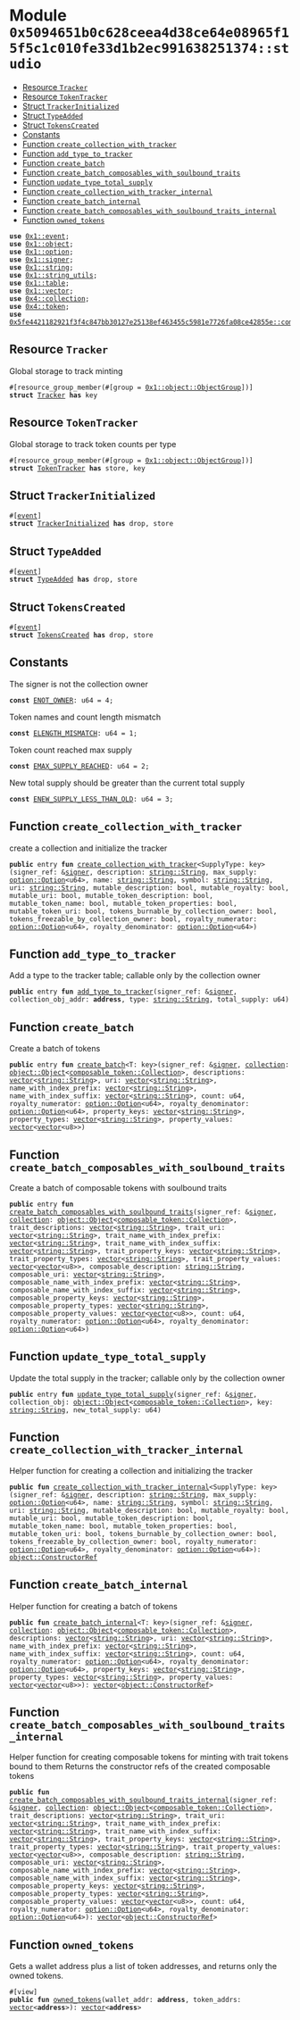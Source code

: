 
<a id="0x5094651b0c628ceea4d38ce64e08965f15f5c1c010fe33d1b2ec991638251374_studio"></a>

# Module `0x5094651b0c628ceea4d38ce64e08965f15f5c1c010fe33d1b2ec991638251374::studio`



-  [Resource `Tracker`](#0x5094651b0c628ceea4d38ce64e08965f15f5c1c010fe33d1b2ec991638251374_studio_Tracker)
-  [Resource `TokenTracker`](#0x5094651b0c628ceea4d38ce64e08965f15f5c1c010fe33d1b2ec991638251374_studio_TokenTracker)
-  [Struct `TrackerInitialized`](#0x5094651b0c628ceea4d38ce64e08965f15f5c1c010fe33d1b2ec991638251374_studio_TrackerInitialized)
-  [Struct `TypeAdded`](#0x5094651b0c628ceea4d38ce64e08965f15f5c1c010fe33d1b2ec991638251374_studio_TypeAdded)
-  [Struct `TokensCreated`](#0x5094651b0c628ceea4d38ce64e08965f15f5c1c010fe33d1b2ec991638251374_studio_TokensCreated)
-  [Constants](#@Constants_0)
-  [Function `create_collection_with_tracker`](#0x5094651b0c628ceea4d38ce64e08965f15f5c1c010fe33d1b2ec991638251374_studio_create_collection_with_tracker)
-  [Function `add_type_to_tracker`](#0x5094651b0c628ceea4d38ce64e08965f15f5c1c010fe33d1b2ec991638251374_studio_add_type_to_tracker)
-  [Function `create_batch`](#0x5094651b0c628ceea4d38ce64e08965f15f5c1c010fe33d1b2ec991638251374_studio_create_batch)
-  [Function `create_batch_composables_with_soulbound_traits`](#0x5094651b0c628ceea4d38ce64e08965f15f5c1c010fe33d1b2ec991638251374_studio_create_batch_composables_with_soulbound_traits)
-  [Function `update_type_total_supply`](#0x5094651b0c628ceea4d38ce64e08965f15f5c1c010fe33d1b2ec991638251374_studio_update_type_total_supply)
-  [Function `create_collection_with_tracker_internal`](#0x5094651b0c628ceea4d38ce64e08965f15f5c1c010fe33d1b2ec991638251374_studio_create_collection_with_tracker_internal)
-  [Function `create_batch_internal`](#0x5094651b0c628ceea4d38ce64e08965f15f5c1c010fe33d1b2ec991638251374_studio_create_batch_internal)
-  [Function `create_batch_composables_with_soulbound_traits_internal`](#0x5094651b0c628ceea4d38ce64e08965f15f5c1c010fe33d1b2ec991638251374_studio_create_batch_composables_with_soulbound_traits_internal)
-  [Function `owned_tokens`](#0x5094651b0c628ceea4d38ce64e08965f15f5c1c010fe33d1b2ec991638251374_studio_owned_tokens)


<pre><code><b>use</b> <a href="">0x1::event</a>;
<b>use</b> <a href="">0x1::object</a>;
<b>use</b> <a href="">0x1::option</a>;
<b>use</b> <a href="">0x1::signer</a>;
<b>use</b> <a href="">0x1::string</a>;
<b>use</b> <a href="">0x1::string_utils</a>;
<b>use</b> <a href="">0x1::table</a>;
<b>use</b> <a href="">0x1::vector</a>;
<b>use</b> <a href="">0x4::collection</a>;
<b>use</b> <a href="">0x4::token</a>;
<b>use</b> <a href="">0x5fe4421182921f3f4c847bb30127e25138ef463455c5981e7726fa08ce42855e::composable_token</a>;
</code></pre>



<a id="0x5094651b0c628ceea4d38ce64e08965f15f5c1c010fe33d1b2ec991638251374_studio_Tracker"></a>

## Resource `Tracker`

Global storage to track minting


<pre><code>#[resource_group_member(#[group = <a href="_ObjectGroup">0x1::object::ObjectGroup</a>])]
<b>struct</b> <a href="studio.md#0x5094651b0c628ceea4d38ce64e08965f15f5c1c010fe33d1b2ec991638251374_studio_Tracker">Tracker</a> <b>has</b> key
</code></pre>



<a id="0x5094651b0c628ceea4d38ce64e08965f15f5c1c010fe33d1b2ec991638251374_studio_TokenTracker"></a>

## Resource `TokenTracker`

Global storage to track token counts per type


<pre><code>#[resource_group_member(#[group = <a href="_ObjectGroup">0x1::object::ObjectGroup</a>])]
<b>struct</b> <a href="studio.md#0x5094651b0c628ceea4d38ce64e08965f15f5c1c010fe33d1b2ec991638251374_studio_TokenTracker">TokenTracker</a> <b>has</b> store, key
</code></pre>



<a id="0x5094651b0c628ceea4d38ce64e08965f15f5c1c010fe33d1b2ec991638251374_studio_TrackerInitialized"></a>

## Struct `TrackerInitialized`



<pre><code>#[<a href="">event</a>]
<b>struct</b> <a href="studio.md#0x5094651b0c628ceea4d38ce64e08965f15f5c1c010fe33d1b2ec991638251374_studio_TrackerInitialized">TrackerInitialized</a> <b>has</b> drop, store
</code></pre>



<a id="0x5094651b0c628ceea4d38ce64e08965f15f5c1c010fe33d1b2ec991638251374_studio_TypeAdded"></a>

## Struct `TypeAdded`



<pre><code>#[<a href="">event</a>]
<b>struct</b> <a href="studio.md#0x5094651b0c628ceea4d38ce64e08965f15f5c1c010fe33d1b2ec991638251374_studio_TypeAdded">TypeAdded</a> <b>has</b> drop, store
</code></pre>



<a id="0x5094651b0c628ceea4d38ce64e08965f15f5c1c010fe33d1b2ec991638251374_studio_TokensCreated"></a>

## Struct `TokensCreated`



<pre><code>#[<a href="">event</a>]
<b>struct</b> <a href="studio.md#0x5094651b0c628ceea4d38ce64e08965f15f5c1c010fe33d1b2ec991638251374_studio_TokensCreated">TokensCreated</a> <b>has</b> drop, store
</code></pre>



<a id="@Constants_0"></a>

## Constants


<a id="0x5094651b0c628ceea4d38ce64e08965f15f5c1c010fe33d1b2ec991638251374_studio_ENOT_OWNER"></a>

The signer is not the collection owner


<pre><code><b>const</b> <a href="studio.md#0x5094651b0c628ceea4d38ce64e08965f15f5c1c010fe33d1b2ec991638251374_studio_ENOT_OWNER">ENOT_OWNER</a>: u64 = 4;
</code></pre>



<a id="0x5094651b0c628ceea4d38ce64e08965f15f5c1c010fe33d1b2ec991638251374_studio_ELENGTH_MISMATCH"></a>

Token names and count length mismatch


<pre><code><b>const</b> <a href="studio.md#0x5094651b0c628ceea4d38ce64e08965f15f5c1c010fe33d1b2ec991638251374_studio_ELENGTH_MISMATCH">ELENGTH_MISMATCH</a>: u64 = 1;
</code></pre>



<a id="0x5094651b0c628ceea4d38ce64e08965f15f5c1c010fe33d1b2ec991638251374_studio_EMAX_SUPPLY_REACHED"></a>

Token count reached max supply


<pre><code><b>const</b> <a href="studio.md#0x5094651b0c628ceea4d38ce64e08965f15f5c1c010fe33d1b2ec991638251374_studio_EMAX_SUPPLY_REACHED">EMAX_SUPPLY_REACHED</a>: u64 = 2;
</code></pre>



<a id="0x5094651b0c628ceea4d38ce64e08965f15f5c1c010fe33d1b2ec991638251374_studio_ENEW_SUPPLY_LESS_THAN_OLD"></a>

New total supply should be greater than the current total supply


<pre><code><b>const</b> <a href="studio.md#0x5094651b0c628ceea4d38ce64e08965f15f5c1c010fe33d1b2ec991638251374_studio_ENEW_SUPPLY_LESS_THAN_OLD">ENEW_SUPPLY_LESS_THAN_OLD</a>: u64 = 3;
</code></pre>



<a id="0x5094651b0c628ceea4d38ce64e08965f15f5c1c010fe33d1b2ec991638251374_studio_create_collection_with_tracker"></a>

## Function `create_collection_with_tracker`

create a collection and initialize the tracker


<pre><code><b>public</b> entry <b>fun</b> <a href="studio.md#0x5094651b0c628ceea4d38ce64e08965f15f5c1c010fe33d1b2ec991638251374_studio_create_collection_with_tracker">create_collection_with_tracker</a>&lt;SupplyType: key&gt;(signer_ref: &<a href="">signer</a>, description: <a href="_String">string::String</a>, max_supply: <a href="_Option">option::Option</a>&lt;u64&gt;, name: <a href="_String">string::String</a>, symbol: <a href="_String">string::String</a>, uri: <a href="_String">string::String</a>, mutable_description: bool, mutable_royalty: bool, mutable_uri: bool, mutable_token_description: bool, mutable_token_name: bool, mutable_token_properties: bool, mutable_token_uri: bool, tokens_burnable_by_collection_owner: bool, tokens_freezable_by_collection_owner: bool, royalty_numerator: <a href="_Option">option::Option</a>&lt;u64&gt;, royalty_denominator: <a href="_Option">option::Option</a>&lt;u64&gt;)
</code></pre>



<a id="0x5094651b0c628ceea4d38ce64e08965f15f5c1c010fe33d1b2ec991638251374_studio_add_type_to_tracker"></a>

## Function `add_type_to_tracker`

Add a type to the tracker table; callable only by the collection owner


<pre><code><b>public</b> entry <b>fun</b> <a href="studio.md#0x5094651b0c628ceea4d38ce64e08965f15f5c1c010fe33d1b2ec991638251374_studio_add_type_to_tracker">add_type_to_tracker</a>(signer_ref: &<a href="">signer</a>, collection_obj_addr: <b>address</b>, type: <a href="_String">string::String</a>, total_supply: u64)
</code></pre>



<a id="0x5094651b0c628ceea4d38ce64e08965f15f5c1c010fe33d1b2ec991638251374_studio_create_batch"></a>

## Function `create_batch`

Create a batch of tokens


<pre><code><b>public</b> entry <b>fun</b> <a href="studio.md#0x5094651b0c628ceea4d38ce64e08965f15f5c1c010fe33d1b2ec991638251374_studio_create_batch">create_batch</a>&lt;T: key&gt;(signer_ref: &<a href="">signer</a>, <a href="">collection</a>: <a href="_Object">object::Object</a>&lt;<a href="_Collection">composable_token::Collection</a>&gt;, descriptions: <a href="">vector</a>&lt;<a href="_String">string::String</a>&gt;, uri: <a href="">vector</a>&lt;<a href="_String">string::String</a>&gt;, name_with_index_prefix: <a href="">vector</a>&lt;<a href="_String">string::String</a>&gt;, name_with_index_suffix: <a href="">vector</a>&lt;<a href="_String">string::String</a>&gt;, count: u64, royalty_numerator: <a href="_Option">option::Option</a>&lt;u64&gt;, royalty_denominator: <a href="_Option">option::Option</a>&lt;u64&gt;, property_keys: <a href="">vector</a>&lt;<a href="_String">string::String</a>&gt;, property_types: <a href="">vector</a>&lt;<a href="_String">string::String</a>&gt;, property_values: <a href="">vector</a>&lt;<a href="">vector</a>&lt;u8&gt;&gt;)
</code></pre>



<a id="0x5094651b0c628ceea4d38ce64e08965f15f5c1c010fe33d1b2ec991638251374_studio_create_batch_composables_with_soulbound_traits"></a>

## Function `create_batch_composables_with_soulbound_traits`

Create a batch of composable tokens with soulbound traits


<pre><code><b>public</b> entry <b>fun</b> <a href="studio.md#0x5094651b0c628ceea4d38ce64e08965f15f5c1c010fe33d1b2ec991638251374_studio_create_batch_composables_with_soulbound_traits">create_batch_composables_with_soulbound_traits</a>(signer_ref: &<a href="">signer</a>, <a href="">collection</a>: <a href="_Object">object::Object</a>&lt;<a href="_Collection">composable_token::Collection</a>&gt;, trait_descriptions: <a href="">vector</a>&lt;<a href="_String">string::String</a>&gt;, trait_uri: <a href="">vector</a>&lt;<a href="_String">string::String</a>&gt;, trait_name_with_index_prefix: <a href="">vector</a>&lt;<a href="_String">string::String</a>&gt;, trait_name_with_index_suffix: <a href="">vector</a>&lt;<a href="_String">string::String</a>&gt;, trait_property_keys: <a href="">vector</a>&lt;<a href="_String">string::String</a>&gt;, trait_property_types: <a href="">vector</a>&lt;<a href="_String">string::String</a>&gt;, trait_property_values: <a href="">vector</a>&lt;<a href="">vector</a>&lt;u8&gt;&gt;, composable_description: <a href="_String">string::String</a>, composable_uri: <a href="">vector</a>&lt;<a href="_String">string::String</a>&gt;, composable_name_with_index_prefix: <a href="">vector</a>&lt;<a href="_String">string::String</a>&gt;, composable_name_with_index_suffix: <a href="">vector</a>&lt;<a href="_String">string::String</a>&gt;, composable_property_keys: <a href="">vector</a>&lt;<a href="_String">string::String</a>&gt;, composable_property_types: <a href="">vector</a>&lt;<a href="_String">string::String</a>&gt;, composable_property_values: <a href="">vector</a>&lt;<a href="">vector</a>&lt;u8&gt;&gt;, count: u64, royalty_numerator: <a href="_Option">option::Option</a>&lt;u64&gt;, royalty_denominator: <a href="_Option">option::Option</a>&lt;u64&gt;)
</code></pre>



<a id="0x5094651b0c628ceea4d38ce64e08965f15f5c1c010fe33d1b2ec991638251374_studio_update_type_total_supply"></a>

## Function `update_type_total_supply`

Update the total supply in the tracker; callable only by the collection owner


<pre><code><b>public</b> entry <b>fun</b> <a href="studio.md#0x5094651b0c628ceea4d38ce64e08965f15f5c1c010fe33d1b2ec991638251374_studio_update_type_total_supply">update_type_total_supply</a>(signer_ref: &<a href="">signer</a>, collection_obj: <a href="_Object">object::Object</a>&lt;<a href="_Collection">composable_token::Collection</a>&gt;, key: <a href="_String">string::String</a>, new_total_supply: u64)
</code></pre>



<a id="0x5094651b0c628ceea4d38ce64e08965f15f5c1c010fe33d1b2ec991638251374_studio_create_collection_with_tracker_internal"></a>

## Function `create_collection_with_tracker_internal`

Helper function for creating a collection and initializing the tracker


<pre><code><b>public</b> <b>fun</b> <a href="studio.md#0x5094651b0c628ceea4d38ce64e08965f15f5c1c010fe33d1b2ec991638251374_studio_create_collection_with_tracker_internal">create_collection_with_tracker_internal</a>&lt;SupplyType: key&gt;(signer_ref: &<a href="">signer</a>, description: <a href="_String">string::String</a>, max_supply: <a href="_Option">option::Option</a>&lt;u64&gt;, name: <a href="_String">string::String</a>, symbol: <a href="_String">string::String</a>, uri: <a href="_String">string::String</a>, mutable_description: bool, mutable_royalty: bool, mutable_uri: bool, mutable_token_description: bool, mutable_token_name: bool, mutable_token_properties: bool, mutable_token_uri: bool, tokens_burnable_by_collection_owner: bool, tokens_freezable_by_collection_owner: bool, royalty_numerator: <a href="_Option">option::Option</a>&lt;u64&gt;, royalty_denominator: <a href="_Option">option::Option</a>&lt;u64&gt;): <a href="_ConstructorRef">object::ConstructorRef</a>
</code></pre>



<a id="0x5094651b0c628ceea4d38ce64e08965f15f5c1c010fe33d1b2ec991638251374_studio_create_batch_internal"></a>

## Function `create_batch_internal`

Helper function for creating a batch of tokens


<pre><code><b>public</b> <b>fun</b> <a href="studio.md#0x5094651b0c628ceea4d38ce64e08965f15f5c1c010fe33d1b2ec991638251374_studio_create_batch_internal">create_batch_internal</a>&lt;T: key&gt;(signer_ref: &<a href="">signer</a>, <a href="">collection</a>: <a href="_Object">object::Object</a>&lt;<a href="_Collection">composable_token::Collection</a>&gt;, descriptions: <a href="">vector</a>&lt;<a href="_String">string::String</a>&gt;, uri: <a href="">vector</a>&lt;<a href="_String">string::String</a>&gt;, name_with_index_prefix: <a href="">vector</a>&lt;<a href="_String">string::String</a>&gt;, name_with_index_suffix: <a href="">vector</a>&lt;<a href="_String">string::String</a>&gt;, count: u64, royalty_numerator: <a href="_Option">option::Option</a>&lt;u64&gt;, royalty_denominator: <a href="_Option">option::Option</a>&lt;u64&gt;, property_keys: <a href="">vector</a>&lt;<a href="_String">string::String</a>&gt;, property_types: <a href="">vector</a>&lt;<a href="_String">string::String</a>&gt;, property_values: <a href="">vector</a>&lt;<a href="">vector</a>&lt;u8&gt;&gt;): <a href="">vector</a>&lt;<a href="_ConstructorRef">object::ConstructorRef</a>&gt;
</code></pre>



<a id="0x5094651b0c628ceea4d38ce64e08965f15f5c1c010fe33d1b2ec991638251374_studio_create_batch_composables_with_soulbound_traits_internal"></a>

## Function `create_batch_composables_with_soulbound_traits_internal`

Helper function for creating composable tokens for minting with trait tokens bound to them
Returns the constructor refs of the created composable tokens


<pre><code><b>public</b> <b>fun</b> <a href="studio.md#0x5094651b0c628ceea4d38ce64e08965f15f5c1c010fe33d1b2ec991638251374_studio_create_batch_composables_with_soulbound_traits_internal">create_batch_composables_with_soulbound_traits_internal</a>(signer_ref: &<a href="">signer</a>, <a href="">collection</a>: <a href="_Object">object::Object</a>&lt;<a href="_Collection">composable_token::Collection</a>&gt;, trait_descriptions: <a href="">vector</a>&lt;<a href="_String">string::String</a>&gt;, trait_uri: <a href="">vector</a>&lt;<a href="_String">string::String</a>&gt;, trait_name_with_index_prefix: <a href="">vector</a>&lt;<a href="_String">string::String</a>&gt;, trait_name_with_index_suffix: <a href="">vector</a>&lt;<a href="_String">string::String</a>&gt;, trait_property_keys: <a href="">vector</a>&lt;<a href="_String">string::String</a>&gt;, trait_property_types: <a href="">vector</a>&lt;<a href="_String">string::String</a>&gt;, trait_property_values: <a href="">vector</a>&lt;<a href="">vector</a>&lt;u8&gt;&gt;, composable_description: <a href="_String">string::String</a>, composable_uri: <a href="">vector</a>&lt;<a href="_String">string::String</a>&gt;, composable_name_with_index_prefix: <a href="">vector</a>&lt;<a href="_String">string::String</a>&gt;, composable_name_with_index_suffix: <a href="">vector</a>&lt;<a href="_String">string::String</a>&gt;, composable_property_keys: <a href="">vector</a>&lt;<a href="_String">string::String</a>&gt;, composable_property_types: <a href="">vector</a>&lt;<a href="_String">string::String</a>&gt;, composable_property_values: <a href="">vector</a>&lt;<a href="">vector</a>&lt;u8&gt;&gt;, count: u64, royalty_numerator: <a href="_Option">option::Option</a>&lt;u64&gt;, royalty_denominator: <a href="_Option">option::Option</a>&lt;u64&gt;): <a href="">vector</a>&lt;<a href="_ConstructorRef">object::ConstructorRef</a>&gt;
</code></pre>



<a id="0x5094651b0c628ceea4d38ce64e08965f15f5c1c010fe33d1b2ec991638251374_studio_owned_tokens"></a>

## Function `owned_tokens`

Gets a wallet address plus a list of token addresses, and returns only the owned tokens.


<pre><code>#[view]
<b>public</b> <b>fun</b> <a href="studio.md#0x5094651b0c628ceea4d38ce64e08965f15f5c1c010fe33d1b2ec991638251374_studio_owned_tokens">owned_tokens</a>(wallet_addr: <b>address</b>, token_addrs: <a href="">vector</a>&lt;<b>address</b>&gt;): <a href="">vector</a>&lt;<b>address</b>&gt;
</code></pre>
